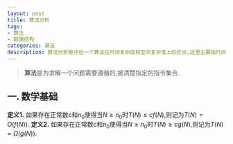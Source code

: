 ```yaml
---
layout: post
title: 算法分析
tags:
- 算法
- 数据结构
categories: 算法
description: 算法分析是评估一个算法在时间复杂度和空间复杂度上的优劣,这里主要指时间复杂度.
---
```


> **算法**是为求解一个问题需要遵循的,被清楚指定的指令集合.

## 一. 数学基础
**定义1.** 如果存在正常数c和$n_0$使得当$N\geq n_0$时$T(N)\leq cf(N)$,则记为$T(N)=O(f(N))$.
**定义2.** 如果存在正常数c和$n_0$使得当$N\geq n_0$时$T(N)\geq cg(N)$,则记为$T(N)=\Omega (g(N))$.

